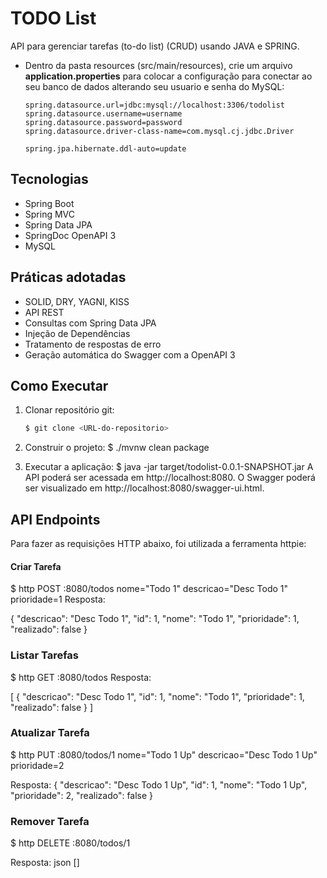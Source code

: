 # TODO List
API para gerenciar tarefas (to-do list) (CRUD) usando JAVA e SPRING.

- Dentro da pasta resources (src/main/resources), crie um arquivo **application.properties** para colocar a configuração para conectar ao seu banco de dados alterando seu usuario e senha do MySQL:

  ```
  spring.datasource.url=jdbc:mysql://localhost:3306/todolist
  spring.datasource.username=username
  spring.datasource.password=password
  spring.datasource.driver-class-name=com.mysql.cj.jdbc.Driver

  spring.jpa.hibernate.ddl-auto=update  
  ```

## Tecnologias
- Spring Boot
- Spring MVC
- Spring Data JPA
- SpringDoc OpenAPI 3
- MySQL

## Práticas adotadas
- SOLID, DRY, YAGNI, KISS
- API REST
- Consultas com Spring Data JPA
- Injeção de Dependências
- Tratamento de respostas de erro
- Geração automática do Swagger com a OpenAPI 3

## Como Executar
1. Clonar repositório git:
   ```sh
   $ git clone <URL-do-repositorio>

2. Construir o projeto:
$ ./mvnw clean package

3. Executar a aplicação:
$ java -jar target/todolist-0.0.1-SNAPSHOT.jar
A API poderá ser acessada em http://localhost:8080. O Swagger poderá ser visualizado em http://localhost:8080/swagger-ui.html.

## API Endpoints
Para fazer as requisições HTTP abaixo, foi utilizada a ferramenta httpie:

#### Criar Tarefa

$ http POST :8080/todos nome="Todo 1" descricao="Desc Todo 1" prioridade=1
Resposta:


{
  "descricao": "Desc Todo 1",
  "id": 1,
  "nome": "Todo 1",
  "prioridade": 1,
  "realizado": false
}

### Listar Tarefas

$ http GET :8080/todos
Resposta:

[
  {
    "descricao": "Desc Todo 1",
    "id": 1,
    "nome": "Todo 1",
    "prioridade": 1,
    "realizado": false
  }
]

### Atualizar Tarefa

$ http PUT :8080/todos/1 nome="Todo 1 Up" descricao="Desc Todo 1 Up" prioridade=2

Resposta:
{
  "descricao": "Desc Todo 1 Up",
  "id": 1,
  "nome": "Todo 1 Up",
  "prioridade": 2,
  "realizado": false
}

### Remover Tarefa
$ http DELETE :8080/todos/1

Resposta:
json
[]
